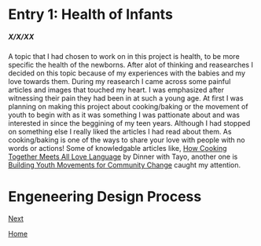# Entry 1: Health of Infants 
##### X/X/XX

A topic that I had chosen to work on in this project is health, to be more specific the health of the newborns. After alot of thinking and reasearches I decided on this topic because of my experiences with the babies and my love towards them. During my reasearch I came across some painful articles and images that touched my heart. I was emphasized after witnessing their pain they had been in at such a young age. At first I was planning on making this project about cooking/baking or the movement of youth to begin with as it was something I was pattionate about and was interested in since the beggining of my teen years. Although I had stopped on something else I really liked the articles I had read about them. As cooking/baking is one of the ways to share your love with people with no words or actions! Some of knowledgable articles like, [How Cooking Together Meets All Love Language](https://dinnerwithtayo.com/how-cooking-together-meets-all-love-language/#:~:text=When%20we%20cook%20with%20someone,you%E2%80%9D%20without%20saying%20the%20words) by Dinner with Tayo, another one is [Building Youth Movements for Community Change](https://movementstrategy.org/resources/building-youth-movements-for-community-change/) caught my attention.  


# Engeneering Design Process
[Next](entry02.md)

[Home](../README.md)
